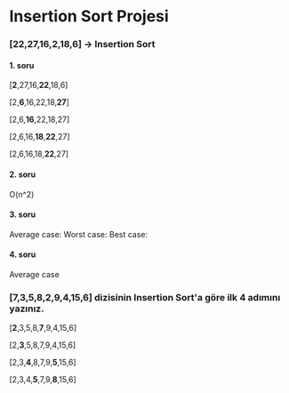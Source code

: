 # Insertion Sort Projesi

### [22,27,16,2,18,6] -> Insertion Sort

#### 1. soru
[**2**,27,16,**22**,18,6]

[2,**6**,16,22,18,**27**]

[2,6,**16**,22,18,27]

[2,6,16,**18**,**22**,27]

[2,6,16,18,**22**,27]

#### 2. soru
O(n^2)

#### 3. soru
Average case: 
Worst case:
Best case:

#### 4. soru
Average case

### [7,3,5,8,2,9,4,15,6] dizisinin Insertion Sort'a göre ilk 4 adımını yazınız.
[**2**,3,5,8,**7**,9,4,15,6]

[2,**3**,5,8,7,9,4,15,6]

[2,3,**4**,8,7,9,**5**,15,6]

[2,3,4,**5**,7,9,**8**,15,6]
